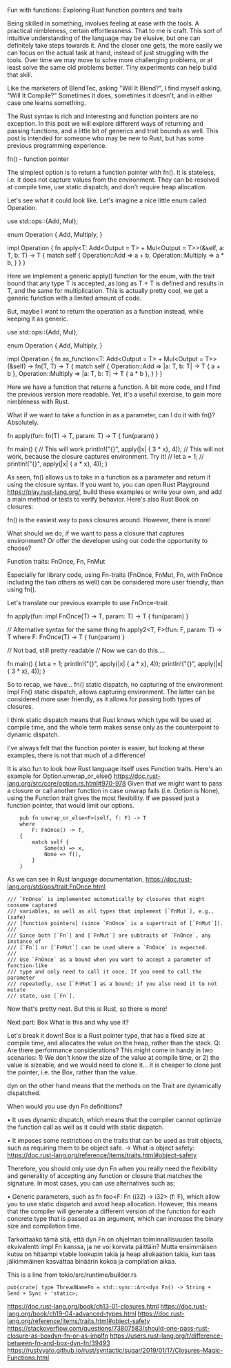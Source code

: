 Fun with functions: Exploring Rust function pointers and traits

Being skilled in something, involves feeling at ease with the tools. A practical nimbleness, certain effortlessness. That to me is craft. This sort of intuitive understanding of the language may be elusive, but one can definitely take steps towards it. And the closer one gets, the more easily we can focus on the actual task at hand, instead of just struggling with the tools. Over time we may move to solve more challenging problems, or at least solve the same old problems better. Tiny experiments can help build that skill. 

Like the marketers of BlendTec, asking "Will It Blend?", I find myself asking, "Will It Compile?" Sometimes it does, sometimes it doesn't, and in either case one learns something. 

The Rust syntax is rich and interesting and function pointers are no exception. In this post we will explore different ways of returning and passing functions, and a little bit of generics and trait bounds as well. This post is intended for someone who may be new to Rust, but has some previous programming experience.

fn() - function pointer

The simplest option is to return a function pointer with fn(). It is stateless, i.e. it does not capture values from the environment. They can be resolved at compile time, use static dispatch, and don't require heap allocation.

Let's see what it could look like. Let's imagine a nice little enum called Operation.

use std::ops::{Add, Mul};

enum Operation {
    Add,
    Multiply,
}

impl Operation {
    fn apply<T: Add<Output = T> + Mul<Output = T>>(&self, a: T, b: T) -> T {
        match self {
            Operation::Add => a + b,
            Operation::Multiply => a * b,
        }
    }
}

Here we implement a generic apply() function for the enum, with the trait bound that any type T is accepted, as long as T + T is defined and results in T, and the same for multiplication. This is actually pretty cool, we get a generic function with a limited amount of code.

But, maybe I want to return the operation as a function instead, while keeping it as generic.

use std::ops::{Add, Mul};

enum Operation {
    Add,
    Multiply,
}

impl Operation {
  fn as_function<T: Add<Output = T> + Mul<Output = T>>(&self) -> fn(T, T) -> T {
      match self {
          Operation::Add => |a: T, b: T| -> T { a + b },
          Operation::Multiply => |a: T, b: T| -> T { a * b },
      }
  }
}

Here we have a function that returns a function. A bit more code, and I find the previous version more readable. Yet, it's a useful exercise, to gain more nimbleness with Rust.

What if we want to take a function in as a parameter, can I do it with fn()? Absolutely.

fn apply<T>(fun: fn(T) -> T, param: T) -> T {
    fun(param)
}

fn main() {
    // This will work
    println!("{}", apply(|x| { 3 * x}, 4));
    // This will not work, because the closure captures environment. Try it!
    // let a = 1;
    // println!("{}", apply(|x| { a * x}, 4));
}

As seen, fn() allows us to take in a function as a parameter and return it using the closure syntax.
If you want to, you can open Rust Playground https://play.rust-lang.org/, build these examples or write your own, and add a main method or tests to verify behavior. Here's also Rust Book on closures: 


fn() is the easiest way to pass closures around. However, there is more!

What should we do, if we want to pass a closure that captures environment? Or offer the developer using our code the opportunity to choose?

Function traits: FnOnce, Fn, FnMut

Especially for library code, using Fn-traits (FnOnce, FnMut, Fn, with FnOnce including the two others as well) can be considered more user friendly, than using fn().

Let's translate our previous example to use FnOnce-trait.

fn apply<T>(fun: impl FnOnce(T) -> T, param: T) -> T {
    fun(param)
}

// Alternative syntax for the same thing
fn apply2<T, F>(fun: F, param: T) -> T
   where 
    F: FnOnce(T) -> T {
  fun(param)
}

// Not bad, still pretty readable
// Now we can do this....

fn main() {
    let a = 1;
    println!("{}", apply(|x| { a * x}, 4));
    println!("{}", apply(|x| { 3 * x}, 4));
}

So to recap, we have...
fn() static dispatch, no capturing of the environment
Impl Fn() static dispatch, allows capturing environment.
The latter can be considered more user friendly, as it allows for passing both types of closures.

I think static dispatch means that Rust knows which type will be used at compile time, and the whole term makes sense only as the counterpoint to dynamic dispatch.

I've always felt that the function pointer is easier, but looking at these examples, there is not that much of a difference!

It is also fun to look how Rust language itself uses Function traits. Here's an example for Option.unwrap_or_else() 
https://doc.rust-lang.org/src/core/option.rs.html#970-978
Given that we might want to pass a closure or call another function in case unwrap fails (i.e. Option is None), using the Function trait gives the most flexibility. If we passed just a function pointer, that would limit our options.
```
    pub fn unwrap_or_else<F>(self, f: F) -> T
    where
        F: FnOnce() -> T,
    {
        match self {
            Some(x) => x,
            None => f(),
        }
    }
```

As we can see in Rust language documentation, https://doc.rust-lang.org/std/ops/trait.FnOnce.html
```
/// `FnOnce` is implemented automatically by closures that might consume captured
/// variables, as well as all types that implement [`FnMut`], e.g., (safe)
/// [function pointers] (since `FnOnce` is a supertrait of [`FnMut`]).
///
/// Since both [`Fn`] and [`FnMut`] are subtraits of `FnOnce`, any instance of
/// [`Fn`] or [`FnMut`] can be used where a `FnOnce` is expected.
///
/// Use `FnOnce` as a bound when you want to accept a parameter of function-like
/// type and only need to call it once. If you need to call the parameter
/// repeatedly, use [`FnMut`] as a bound; if you also need it to not mutate
/// state, use [`Fn`].
```

Now that's pretty neat. But this is Rust, so there is more!

Next part: Box<dyn Fn> What is this and why use it?

Let's break it down!
Box is a Rust pointer type, that has a fixed size at compile time, and allocates the value on the heap, rather than the stack. Q: Are there performance considerations?
This might come in handy in two scenarios: 1) We don't know the size of the value at compile time, or 2) the value is sizeable, and we would need to clone it... it is cheaper to clone just the pointer, i.e. the Box, rather than the value.

dyn on the other hand means that the methods on the Trait are dynamically dispatched.

When would you use dyn Fn definitions?

•  It uses dynamic dispatch, which means that the compiler cannot optimize the function call as well as it could with static dispatch.

•  It imposes some restrictions on the traits that can be used as trait objects, such as requiring them to be object safe.
-> What is object safety: https://doc.rust-lang.org/reference/items/traits.html#object-safety

Therefore, you should only use dyn Fn when you really need the flexibility and generality of accepting any function or closure that matches the signature. In most cases, you can use alternatives such as:

•  Generic parameters, such as fn foo<F: Fn (i32) -> i32> (f: F), which allow you to use static dispatch and avoid heap allocation. However, this means that the compiler will generate a different version of the function for each concrete type that is passed as an argument, which can increase the binary size and compilation time.

Tarkoittaako tämä sitä, että dyn Fn on ohjelman toiminnallisuuden tasolla ekvivalentti impl Fn kanssa, ja ne voi korvata päittäin? Mutta ensimmäisen kutsu on hitaampi vtable lookupin takia ja heap allokaation takia, kun taas jälkimmäinen kasvattaa binäärin kokoa ja compilation aikaa.


This is a line from tokio/src/runtime/builder.rs
``` 
pub(crate) type ThreadNameFn = std::sync::Arc<dyn Fn() -> String + Send + Sync + 'static>;
```

https://doc.rust-lang.org/book/ch13-01-closures.html
https://doc.rust-lang.org/book/ch19-04-advanced-types.html
https://doc.rust-lang.org/reference/items/traits.html#object-safety
https://stackoverflow.com/questions/73807583/should-one-pass-rust-closure-as-boxdyn-fn-or-as-implfn
https://users.rust-lang.org/t/difference-between-fn-and-box-dyn-fn/39493
https://rustyyato.github.io/rust/syntactic/sugar/2019/01/17/Closures-Magic-Functions.html